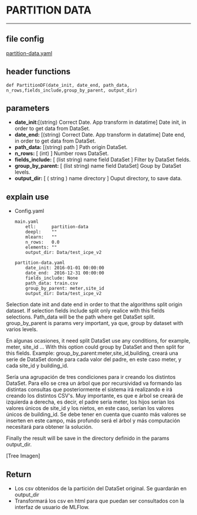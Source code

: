 # PARTITION DATA
---
## file config

[partition-data.yaml](../Config/partition-data.yaml)


## header functions

~~~
def PartitionDF(date_init, date_end, path_data, n_rows,fields_include,group_by_parent, output_dir)
~~~
## parameters

*   **date_init:**[(string) Correct Date. App transform in datatime] Date init, in order to get data from DataSet. 
*   **date_end:** [(string) Correct Date. App transform in datatime] Date end, in order to get data from DataSet.
*   **path_data:** [(string) path ] Path origin DataSet.
*   **n_rows:** [ (int) ] Number rows DataSet.
*   **fields_include:** [ (list string) name field DataSet ] Filter by DataSet fields.
*   **group_by_parent:** [ (list string) name field DataSet] Goup by DataSet levels.
*   **output_dir:** [ ( string ) name directory  ] Ouput directory, to save data.

## explain use
*   Config.yaml 

    ~~~
    main.yaml
        etl:      partition-data
        deepl:    ""
        mlearn:   ""
        n_rows:   0.0
        elements: ""
        output_dir: Data/test_icpe_v2

    partition-data.yaml
        date_init: 2016-01-01 00:00:00
        date_end:  2016-12-31 00:00:00
        fields_include: None
        path_data: train.csv
        group_by_parent: meter,site_id
        output_dir: Data/test_icpe_v2
    ~~~

Selection date init  and date end in order to that the algorithms split origin dataset. If selection fields include split only realice with this fields selections. Path_data will be the path where get DataSet split. group_by_parent is params very important, ya que, group by dataset with varios levels. 

En algunas ocasiones, it need  split DataSet use any conditions, for example, meter, site_id ... With this option could group by DataSet and then split for this fields. Example: group_by_parent:meter,site_id,building, creará una serie de DataSet donde para cada valor del padre, en este caso meter, y cada site_id y building_id. 

Sería una agrupación de tres condiciones para ir creando los distintos DataSet. Para ello se crea un árbol que por recursividad va formando las distintas consultas que posteriormente el sistema irá realizando e  irá creando los distintos CSV's. Muy importante, es que e árbol se creará de izquierda a derecha, es decir, el padre sería meter, los hijos serían los valores únicos de site_id y los nietos, en este caso, serían los valores únicos de building_id. Se debe tener en cuenta que cuanto más valores se inserten en este campo, más profundo será el árbol y más computación necesitará para obtener la solución.  

Finally the result will be save in the directory definido in the params output_dir. 

[Tree Imagen]

## Return
-   Los csv obtenidos de la partición del DataSet original. Se guardarán en output_dir
-   Transformará los csv en html para que puedan ser consultados con la interfaz de usuario de MLFlow. 

